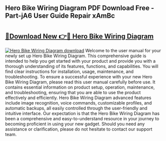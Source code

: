 ## Hero Bike Wiring Diagram PDF Download Free - Part-jA6 User Guide Repair xAmBc

# <h2><a href="http://dfl3ct.blite.top/?on=Hero+Bike+Wiring+Diagram">🔗Download New 👉🔴 Hero Bike Wiring Diagram</a></h2>

[![Hero Bike Wiring Diagram download](https://i.imgur.com/lujVjoI.png)](http://dfl3ct.blite.top/?on=Hero+Bike+Wiring+Diagram)
Welcome to the user manual for your newly set up Hero Bike Wiring Diagram. This comprehensive guide is intended to help you get started with your product and provide you with a thorough understanding of its features, functions, and capabilities. You will find clear instructions for installation, usage, maintenance, and troubleshooting. To ensure a successful experience with your new Hero Bike Wiring Diagram, please read this user manual carefully before use. It contains essential information on product setup, operation, maintenance, and troubleshooting, ensuring that you are able to use the product effectively and efficiently. Hero Bike Wiring Diagram advanced features include image recognition, voice commands, customizable profiles, and automatic backups, all easily controlled through the user-friendly and intuitive interface. Our expectation is that the Hero Bike Wiring Diagram has been a comprehensive and easy-to-understand resource in your journey to becoming proficient in using your new gadget. Should you need any assistance or clarification, please do not hesitate to contact our support team.
